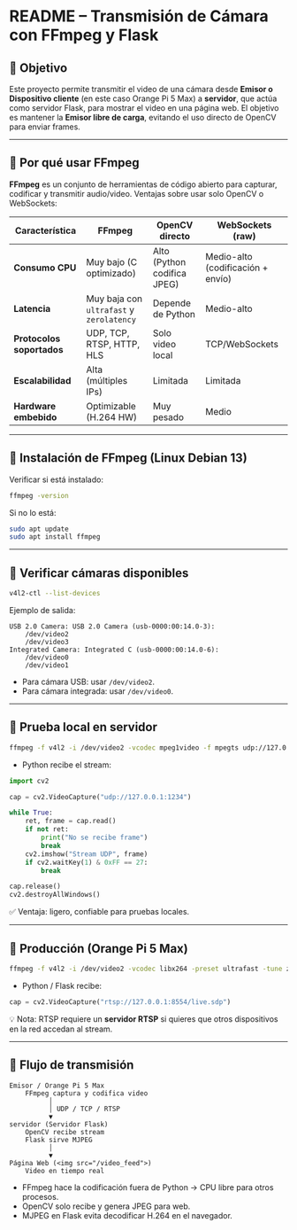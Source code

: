 

# README – Transmisión de Cámara con FFmpeg y Flask

## 📌 Objetivo

Este proyecto permite transmitir el video de una cámara desde **Emisor o Dispositivo cliente** (en este caso Orange Pi 5 Max) a **servidor**, que actúa como servidor Flask, para mostrar el video en una página web.
El objetivo es mantener la **Emisor libre de carga**, evitando el uso directo de OpenCV para enviar frames.

---

## 📌 Por qué usar FFmpeg

**FFmpeg** es un conjunto de herramientas de código abierto para capturar, codificar y transmitir audio/video.
Ventajas sobre usar solo OpenCV o WebSockets:

| Característica            | FFmpeg                                   | OpenCV directo              | WebSockets (raw)                  |
| ------------------------- | ---------------------------------------- | --------------------------- | --------------------------------- |
| **Consumo CPU**           | Muy bajo (C optimizado)                  | Alto (Python codifica JPEG) | Medio-alto (codificación + envío) |
| **Latencia**              | Muy baja con `ultrafast` y `zerolatency` | Depende de Python           | Medio-alto                        |
| **Protocolos soportados** | UDP, TCP, RTSP, HTTP, HLS                | Solo video local            | TCP/WebSockets                    |
| **Escalabilidad**         | Alta (múltiples IPs)                     | Limitada                    | Limitada                          |
| **Hardware embebido**     | Optimizable (H.264 HW)                   | Muy pesado                  | Medio                             |

---

## 📌 Instalación de FFmpeg (Linux Debian 13)

Verificar si está instalado:

```bash
ffmpeg -version
```

Si no lo está:

```bash
sudo apt update
sudo apt install ffmpeg
```

---

## 📌 Verificar cámaras disponibles

```bash
v4l2-ctl --list-devices
```

Ejemplo de salida:

```
USB 2.0 Camera: USB 2.0 Camera (usb-0000:00:14.0-3):
    /dev/video2
    /dev/video3
Integrated Camera: Integrated C (usb-0000:00:14.0-6):
    /dev/video0
    /dev/video1
```

* Para cámara USB: usar `/dev/video2`.
* Para cámara integrada: usar `/dev/video0`.

---

## 📌 Prueba local en servidor

```bash
ffmpeg -f v4l2 -i /dev/video2 -vcodec mpeg1video -f mpegts udp://127.0.0.1:1234
```

* Python recibe el stream:

```python
import cv2

cap = cv2.VideoCapture("udp://127.0.0.1:1234")

while True:
    ret, frame = cap.read()
    if not ret:
        print("No se recibe frame")
        break
    cv2.imshow("Stream UDP", frame)
    if cv2.waitKey(1) & 0xFF == 27:
        break

cap.release()
cv2.destroyAllWindows()
```

✅ Ventaja: ligero, confiable para pruebas locales.

---

## 📌 Producción (Orange Pi 5 Max)

```bash
ffmpeg -f v4l2 -i /dev/video2 -vcodec libx264 -preset ultrafast -tune zerolatency -f rtsp rtsp://127.0.0.1:8554/live.sdp
```

* Python / Flask recibe:

```python
cap = cv2.VideoCapture("rtsp://127.0.0.1:8554/live.sdp")
```

💡 Nota: RTSP requiere un **servidor RTSP** si quieres que otros dispositivos en la red accedan al stream.

---

## 📌 Flujo de transmisión

```
Emisor / Orange Pi 5 Max
    FFmpeg captura y codifica video
          │
          │ UDP / TCP / RTSP
          ▼
servidor (Servidor Flask)
    OpenCV recibe stream
    Flask sirve MJPEG
          │
          ▼
Página Web (<img src="/video_feed">)
    Video en tiempo real
```

* FFmpeg hace la codificación fuera de Python → CPU libre para otros procesos.
* OpenCV solo recibe y genera JPEG para web.
* MJPEG en Flask evita decodificar H.264 en el navegador.



